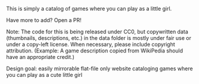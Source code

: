 This is simply a catalog of games where you can play as a little girl.

Have more to add? Open a PR!

Note: The code for this is being released under CC0, but copywritten data (thumbnails, descriptions, etc.) in the data folder is mostly under fair use or under a copy-left license. When necessary, please include copyright attribution. (Example: A game description copied from WikiPedia should have an appropriate credit.)

Design goal: easily mirrorable flat-file only website cataloging games where you can play as a cute little girl
